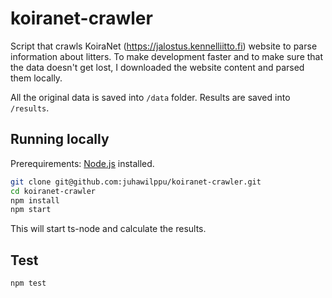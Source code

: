 # koiranet-crawler
Script that crawls KoiraNet (https://jalostus.kennelliitto.fi) website to parse information about litters. To make development faster and to make sure that the data doesn't get lost, I downloaded the website content and parsed them locally.

All the original data is saved into `/data` folder. Results are saved into `/results`.

## Running locally

Prerequirements: [Node.js](http://nodejs.org/) installed.

```sh
git clone git@github.com:juhawilppu/koiranet-crawler.git
cd koiranet-crawler
npm install
npm start
```

This will start ts-node and calculate the results.

## Test
```
npm test
```